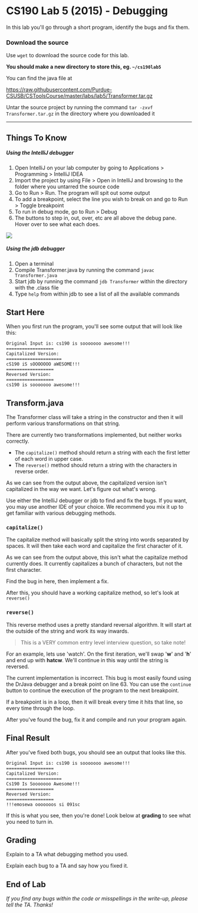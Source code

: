 # CS190 Lab 5 (2015) - Debugging #

In this lab you'll go through a short program, identify the bugs and fix them.

### Download the source ###

Use `wget` to download the source code for this lab. 

**You should make a new directory to store this, eg. `~/cs190lab5`**

You can find the java file at

https://raw.githubusercontent.com/Purdue-CSUSB/CSToolsCourse/master/labs/lab5/Transformer.tar.gz

Untar the source project by running the command `tar -zxvf Transformer.tar.gz` in the directory where you downloaded it

----

## Things To Know ##

##### Using the IntelliJ debugger #####

1. Open IntelliJ on your lab computer by going to Applications > Programming > IntelliJ IDEA
2. Import the project by using File > Open in IntelliJ and browsing to the folder where you untarred the source code
3. Go to Run > Run. The program will spit out some output
4. To add a breakpoint, select the line you wish to break on and go to Run > Toggle breakpoint
5. To run in debug mode, go to Run > Debug
6. The buttons to step in, out, over, etc are all above the debug pane. Hover over to see what each does.

![](https://raw.githubusercontent.com/Purdue-CSUSB/CSToolsCourse/master/labs/lab5/intellij.png)

##### Using the jdb debugger #####

1. Open a terminal
2. Compile Transformer.java by running the command `javac Transformer.java`
3. Start jdb by running the command `jdb Transformer` within the directory with the .class file
4. Type `help` from within jdb to see a list of all the available commands


## Start Here ##
When you first run the program, you'll see some output that will look like this:

```
Original Input is: cs190 is sooooooo awesome!!!
==================
Capitalized Version:
=====================
cS190 iS sOOOOOOO aWESOME!!!
==================
Reversed Version:
==================
cs190 is sooooooo awesome!!!
```

## Transform.java ##
The Transformer class will take a string in the constructor and then it will perform various transformations on that string.

There are currently two transformations implemented, but neither works correctly.

 - The `capitalize()` method should return a string with each the first letter of each word in upper case.
 - The `reverse()` method should return a string with the characters in reverse order.

As we can see from the output above, the capitalized version isn't capitalized in the way we want.
Let's figure out what's wrong.

Use either the IntelliJ debugger or jdb to find and fix the bugs. If you want, you may use another IDE of your choice.
We recommend you mix it up to get familiar with various debugging methods.

### `capitalize()` ###

The capitalize method will basically split the string into words separated by spaces.
It will then take each word and capitalize the first character of it.

As we can see from the output above, this isn't what the capitalize method currently does.
It currently capitalizes a bunch of characters, but not the first character.

Find the bug in here, then implement a fix.

After this, you should have a working capitalize method, so let's look at `reverse()`

### `reverse()` ###
This reverse method uses a pretty standard reversal algorithm.
It will start at the outside of the string and work its way inwards.

> This is a VERY common entry level interview question, so take note!

For an example, lets use 'watch'.
On the first iteration, we'll swap '**w**' and '**h**' and end up with **hatcw**.
We'll continue in this way until the string is reversed.

The current implementation is incorrect.
This bug is most easily found using the DrJava debugger and a break point on line 63.
You can use the `continue` button to continue the execution of the program to the next breakpoint.

If a breakpoint is in a loop, then it will break every time it hits that line, so every time through the loop.

After you've found the bug, fix it and compile and run your program again.

## Final Result ##

After you've fixed both bugs, you should see an output that looks like this.

```
Original Input is: cs190 is sooooooo awesome!!!
==================
Capitalized Version:
=====================
Cs190 Is Sooooooo Awesome!!!
==================
Reversed Version:
==================
!!!emosewa ooooooos si 091sc
```

If this is what you see, then you're done! Look below at **grading** to see what you need to turn in.


## Grading ##

Explain to a TA what debugging method you used.

Explain each bug to a TA and say how you fixed it.


## End of Lab ##


*If you find any bugs within the code or misspellings in the write-up, please tell the TA. Thanks!*
